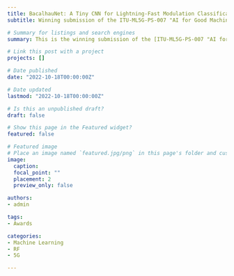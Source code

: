 ```yaml
---
title: BacalhauNet: A Tiny CNN for Lightning-Fast Modulation Classification
subtitle: Winning submission of the ITU-ML5G-PS-007 "AI for Good Machine Learning in 5G Challenge"

# Summary for listings and search engines
summary: This is the winning submission of the [ITU-ML5G-PS-007 "AI for Good Machine Learning in 5G Challenge"](https://challenge.aiforgood.itu.int/match/matchitem/34), where Neural Networks deployed to FPGAs are used to classify radio signal modulations, using the [DeepSig RadioML 2018 dataset](https://www.deepsig.ai/datasets). The submission won first place in two evaluation rounds, consisting of over 30 teams from all over the world. The submission presentation is [publicaly available](https://www.youtube.com/watch?v=Mn4_1YeS-IM).

# Link this post with a project
projects: []

# Date published
date: "2022-10-18T00:00:00Z"

# Date updated
lastmod: "2022-10-18T00:00:00Z"

# Is this an unpublished draft?
draft: false

# Show this page in the Featured widget?
featured: false

# Featured image
# Place an image named `featured.jpg/png` in this page's folder and customize its options here.
image:
  caption: 
  focal_point: ""
  placement: 2
  preview_only: false

authors:
- admin

tags:
- Awards

categories:
- Machine Learning
- RF
- 5G

---
```


